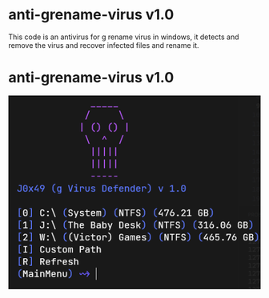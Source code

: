 # anti-grename-virus v1.0

This code is an antivirus for g rename virus in windows, it detects and remove the virus and recover infected files and rename it.

# anti-grename-virus v1.0
![screenshot](screenshot.png)
